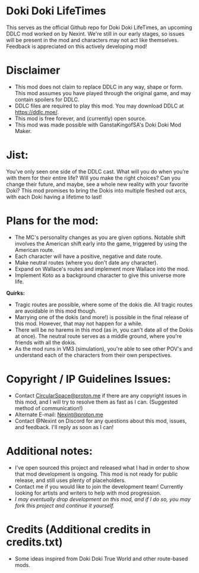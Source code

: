 # Doki Doki LifeTimes

This serves as the official Github repo for Doki Doki LifeTimes, an upcoming DDLC mod worked on by Nexint. We're still in our early stages, so issues will be present in the mod and characters may not act like themselves. Feedback is appreciated on this actively developing mod!

# Disclaimer
- This mod does not claim to replace DDLC in any way, shape or form. This mod assumes you have played through the original game, and may contain spoilers for DDLC.
- DDLC files are required to play this mod. You may download DDLC at https://ddlc.moe/.
- This mod is free forever, and (currently) open source.
- This mod was made possible with GanstaKingofSA's Doki Doki Mod Maker.

# Jist:

You’ve only seen one side of the DDLC cast. What will you do when you’re with them for their entire life? Will you make the right choices? Can you change their future, and maybe, see a whole new reality with your favorite Doki? This mod promises to bring the Dokis into multiple fleshed out arcs, with each Doki having a lifetime to last!

# Plans for the mod:
- The MC's personality changes as you are given options. Notable shift involves the American shift early into the game, triggered by using the American route.
- Each character will have a positive, negative and date route.
- Make neutral routes (where you don't date any character).
- Expand on Wallace's routes and implement more Wallace into the mod.
- Implement Koto as a background character to give this universe more life.

**Quirks:**

- Tragic routes are possible, where some of the dokis die. All tragic routes are avoidable in this mod though.
- Marrying one of the dokis (and more!) is possible in the final release of this mod. However, that may not happen for a while.
- There will be no harems in this mod (as in, you can't date all of the Dokis at once). The neutral route serves as a middle ground, where you're friends with all the dokis.
- As the mod runs in VM3 (simulation), you're able to see other POV's and understand each of the characters from their own perspectives.

# Copyright / IP Guidelines Issues:
- Contact CircularSpace@proton.me if there are any copyright issues in this mod, and I will try to resolve them as fast as I can. (Suggested method of communication!)
- Alternate E-mail: Nexint@proton.me
- Contact @Nexint on Discord for any questions about this mod, issues, and feedback. I'll reply as soon as I can!

# Additional notes:
- I've open sourced this project and released what I had in order to show that mod development is ongoing. This mod is not ready for public release, and still uses plenty of placeholders.
- Contact me if you would like to join the development team! Currently looking for artists and writers to help with mod progression.
- *I may eventually drop development on this mod, and if I do so, you may fork this project and continue it yourself.*

# Credits (Additional credits in credits.txt)
- Some ideas inspired from Doki Doki True World and other route-based mods.